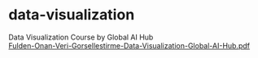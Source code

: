 # data-visualization 
Data Visualization Course by Global AI Hub  
[Fulden-Onan-Veri-Gorsellestirme-Data-Visualization-Global-AI-Hub.pdf](https://github.com/fldnnn/data-visualization/files/8227545/Fulden-Onan-Veri-Gorsellestirme-Data-Visualization-Global-AI-Hub.pdf)
